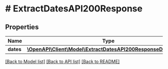 # # ExtractDatesAPI200Response

## Properties

Name | Type | Description | Notes
------------ | ------------- | ------------- | -------------
**dates** | [**\OpenAPI\Client\Model\ExtractDatesAPI200ResponseDatesInner[]**](ExtractDatesAPI200ResponseDatesInner.md) |  | [optional]

[[Back to Model list]](../../README.md#models) [[Back to API list]](../../README.md#endpoints) [[Back to README]](../../README.md)

